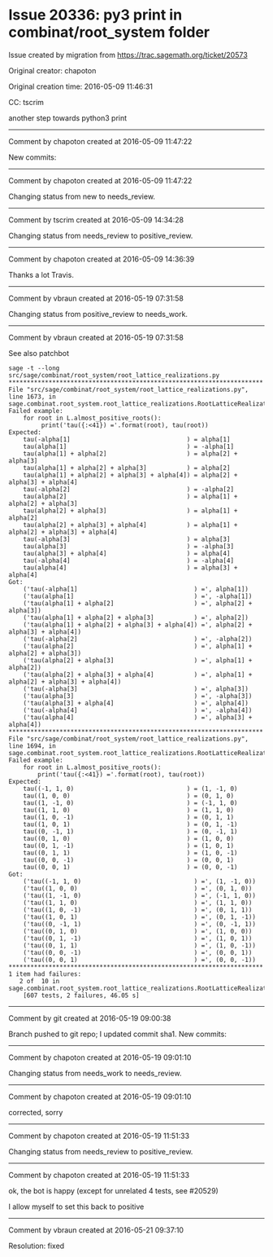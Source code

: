 # Issue 20336: py3 print in combinat/root_system folder

Issue created by migration from https://trac.sagemath.org/ticket/20573

Original creator: chapoton

Original creation time: 2016-05-09 11:46:31

CC:  tscrim

another step towards python3 print


---

Comment by chapoton created at 2016-05-09 11:47:22

New commits:


---

Comment by chapoton created at 2016-05-09 11:47:22

Changing status from new to needs_review.


---

Comment by tscrim created at 2016-05-09 14:34:28

Changing status from needs_review to positive_review.


---

Comment by chapoton created at 2016-05-09 14:36:39

Thanks a lot Travis.


---

Comment by vbraun created at 2016-05-19 07:31:58

Changing status from positive_review to needs_work.


---

Comment by vbraun created at 2016-05-19 07:31:58

See also patchbot

```
sage -t --long src/sage/combinat/root_system/root_lattice_realizations.py
**********************************************************************
File "src/sage/combinat/root_system/root_lattice_realizations.py", line 1673, in sage.combinat.root_system.root_lattice_realizations.RootLatticeRealizations.ParentMethods.tau_epsilon_operator_on_almost_positive_roots
Failed example:
    for root in L.almost_positive_roots():
         print('tau({:<41}) ='.format(root), tau(root))
Expected:
    tau(-alpha[1]                                ) = alpha[1]
    tau(alpha[1]                                 ) = -alpha[1]
    tau(alpha[1] + alpha[2]                      ) = alpha[2] + alpha[3]
    tau(alpha[1] + alpha[2] + alpha[3]           ) = alpha[2]
    tau(alpha[1] + alpha[2] + alpha[3] + alpha[4]) = alpha[2] + alpha[3] + alpha[4]
    tau(-alpha[2]                                ) = -alpha[2]
    tau(alpha[2]                                 ) = alpha[1] + alpha[2] + alpha[3]
    tau(alpha[2] + alpha[3]                      ) = alpha[1] + alpha[2]
    tau(alpha[2] + alpha[3] + alpha[4]           ) = alpha[1] + alpha[2] + alpha[3] + alpha[4]
    tau(-alpha[3]                                ) = alpha[3]
    tau(alpha[3]                                 ) = -alpha[3]
    tau(alpha[3] + alpha[4]                      ) = alpha[4]
    tau(-alpha[4]                                ) = -alpha[4]
    tau(alpha[4]                                 ) = alpha[3] + alpha[4]
Got:
    ('tau(-alpha[1]                                ) =', alpha[1])
    ('tau(alpha[1]                                 ) =', -alpha[1])
    ('tau(alpha[1] + alpha[2]                      ) =', alpha[2] + alpha[3])
    ('tau(alpha[1] + alpha[2] + alpha[3]           ) =', alpha[2])
    ('tau(alpha[1] + alpha[2] + alpha[3] + alpha[4]) =', alpha[2] + alpha[3] + alpha[4])
    ('tau(-alpha[2]                                ) =', -alpha[2])
    ('tau(alpha[2]                                 ) =', alpha[1] + alpha[2] + alpha[3])
    ('tau(alpha[2] + alpha[3]                      ) =', alpha[1] + alpha[2])
    ('tau(alpha[2] + alpha[3] + alpha[4]           ) =', alpha[1] + alpha[2] + alpha[3] + alpha[4])
    ('tau(-alpha[3]                                ) =', alpha[3])
    ('tau(alpha[3]                                 ) =', -alpha[3])
    ('tau(alpha[3] + alpha[4]                      ) =', alpha[4])
    ('tau(-alpha[4]                                ) =', -alpha[4])
    ('tau(alpha[4]                                 ) =', alpha[3] + alpha[4])
**********************************************************************
File "src/sage/combinat/root_system/root_lattice_realizations.py", line 1694, in sage.combinat.root_system.root_lattice_realizations.RootLatticeRealizations.ParentMethods.tau_epsilon_operator_on_almost_positive_roots
Failed example:
    for root in L.almost_positive_roots():
        print('tau({:<41}) ='.format(root), tau(root))
Expected:
    tau((-1, 1, 0)                               ) = (1, -1, 0)
    tau((1, 0, 0)                                ) = (0, 1, 0)
    tau((1, -1, 0)                               ) = (-1, 1, 0)
    tau((1, 1, 0)                                ) = (1, 1, 0)
    tau((1, 0, -1)                               ) = (0, 1, 1)
    tau((1, 0, 1)                                ) = (0, 1, -1)
    tau((0, -1, 1)                               ) = (0, -1, 1)
    tau((0, 1, 0)                                ) = (1, 0, 0)
    tau((0, 1, -1)                               ) = (1, 0, 1)
    tau((0, 1, 1)                                ) = (1, 0, -1)
    tau((0, 0, -1)                               ) = (0, 0, 1)
    tau((0, 0, 1)                                ) = (0, 0, -1)
Got:
    ('tau((-1, 1, 0)                               ) =', (1, -1, 0))
    ('tau((1, 0, 0)                                ) =', (0, 1, 0))
    ('tau((1, -1, 0)                               ) =', (-1, 1, 0))
    ('tau((1, 1, 0)                                ) =', (1, 1, 0))
    ('tau((1, 0, -1)                               ) =', (0, 1, 1))
    ('tau((1, 0, 1)                                ) =', (0, 1, -1))
    ('tau((0, -1, 1)                               ) =', (0, -1, 1))
    ('tau((0, 1, 0)                                ) =', (1, 0, 0))
    ('tau((0, 1, -1)                               ) =', (1, 0, 1))
    ('tau((0, 1, 1)                                ) =', (1, 0, -1))
    ('tau((0, 0, -1)                               ) =', (0, 0, 1))
    ('tau((0, 0, 1)                                ) =', (0, 0, -1))
**********************************************************************
1 item had failures:
   2 of  10 in sage.combinat.root_system.root_lattice_realizations.RootLatticeRealizations.ParentMethods.tau_epsilon_operator_on_almost_positive_roots
    [607 tests, 2 failures, 46.05 s]
```



---

Comment by git created at 2016-05-19 09:00:38

Branch pushed to git repo; I updated commit sha1. New commits:


---

Comment by chapoton created at 2016-05-19 09:01:10

Changing status from needs_work to needs_review.


---

Comment by chapoton created at 2016-05-19 09:01:10

corrected, sorry


---

Comment by chapoton created at 2016-05-19 11:51:33

Changing status from needs_review to positive_review.


---

Comment by chapoton created at 2016-05-19 11:51:33

ok, the bot is happy (except for unrelated 4 tests, see #20529)

I allow myself to set this back to positive


---

Comment by vbraun created at 2016-05-21 09:37:10

Resolution: fixed
